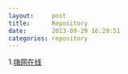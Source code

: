 ```yaml
---
layout:     post
title:      Repository
date:       2013-09-29 16:29:51
categories: repository
---
```


1.[嗨网在线]

[嗨网在线]:http://higrid.net